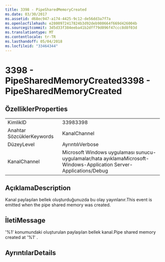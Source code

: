 ```yaml
---
title: 3398 - PipeSharedMemoryCreated
ms.date: 03/30/2017
ms.assetid: d68ec947-a174-4425-9c12-de56dd3a7f7a
ms.openlocfilehash: e2800972417824b3d92deb980664f669d426004b
ms.sourcegitcommit: 3d5d33f384eeba41b2dff79d096f47ccc8d8f03d
ms.translationtype: MT
ms.contentlocale: tr-TR
ms.lasthandoff: 05/04/2018
ms.locfileid: "33464344"
---
```

# <a name="3398---pipesharedmemorycreated"></a><span data-ttu-id="8a854-102">3398 - PipeSharedMemoryCreated</span><span class="sxs-lookup"><span data-stu-id="8a854-102">3398 - PipeSharedMemoryCreated</span></span>
## <a name="properties"></a><span data-ttu-id="8a854-103">Özellikler</span><span class="sxs-lookup"><span data-stu-id="8a854-103">Properties</span></span>  
  
|||  
|-|-|  
|<span data-ttu-id="8a854-104">Kimlik</span><span class="sxs-lookup"><span data-stu-id="8a854-104">ID</span></span>|<span data-ttu-id="8a854-105">3398</span><span class="sxs-lookup"><span data-stu-id="8a854-105">3398</span></span>|  
|<span data-ttu-id="8a854-106">Anahtar Sözcükler</span><span class="sxs-lookup"><span data-stu-id="8a854-106">Keywords</span></span>|<span data-ttu-id="8a854-107">Kanal</span><span class="sxs-lookup"><span data-stu-id="8a854-107">Channel</span></span>|  
|<span data-ttu-id="8a854-108">Düzey</span><span class="sxs-lookup"><span data-stu-id="8a854-108">Level</span></span>|<span data-ttu-id="8a854-109">Ayrıntılı</span><span class="sxs-lookup"><span data-stu-id="8a854-109">Verbose</span></span>|  
|<span data-ttu-id="8a854-110">Kanal</span><span class="sxs-lookup"><span data-stu-id="8a854-110">Channel</span></span>|<span data-ttu-id="8a854-111">Microsoft Windows uygulaması sunucu-uygulamalar/hata ayıklama</span><span class="sxs-lookup"><span data-stu-id="8a854-111">Microsoft-Windows-Application Server-Applications/Debug</span></span>|  
  
## <a name="description"></a><span data-ttu-id="8a854-112">Açıklama</span><span class="sxs-lookup"><span data-stu-id="8a854-112">Description</span></span>  
 <span data-ttu-id="8a854-113">Kanal paylaşılan bellek oluşturduğunuzda bu olay yayınlanır.</span><span class="sxs-lookup"><span data-stu-id="8a854-113">This event is emitted when the pipe shared memory was created.</span></span>  
  
## <a name="message"></a><span data-ttu-id="8a854-114">İleti</span><span class="sxs-lookup"><span data-stu-id="8a854-114">Message</span></span>  
 <span data-ttu-id="8a854-115">'%1' konumundaki oluşturulan paylaşılan bellek kanal.</span><span class="sxs-lookup"><span data-stu-id="8a854-115">Pipe shared memory created at '%1' .</span></span>  
  
## <a name="details"></a><span data-ttu-id="8a854-116">Ayrıntılar</span><span class="sxs-lookup"><span data-stu-id="8a854-116">Details</span></span>

